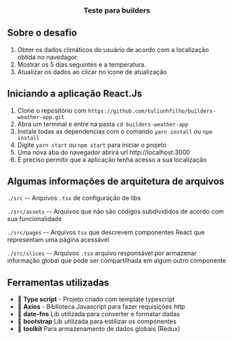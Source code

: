 <h3 align="center">
  Teste para builders
</h3>


## Sobre o desafio

1. Obter os dados climáticos do usuário de acordo com a localização obtida no navedagor.
2. Mostrar os 5 dias seguintes e a temperatura.
2. Atualizar os dados ao clicar no icone de atualização

## Iniciando a aplicação React.Js

1. Clone o repositório com `https://github.com/tulionhfilho/builders-weather-app.git`
2. Abra um terminal e entre na pasta `cd builders-weather-app`
3. Instale todas as dependencias com o comando `yarn install` ou `npm install`
4. Digite `yarn start` ou `npm start`  para iniciar o projeto
5. Uma nova aba do navegador abrirá url http://localhost:3000
6. É preciso permitir que a aplicação tenha acesso a sua localização

## Algumas informações de arquitetura de arquivos
`./src` -- Arquivos `.tsx` de configuração de libs

`./src/assets` -- Arquivos que não são códigos subdivididos de acordo com sua funcionalidade

`./src/pages` -- Arquivos `tsx` que descrevem componentes React que representam uma página acessável

`./src/slices` -- Arquivos `.tsx` arquivo responsável por armazenar informação global que pode ser compartilhada em algum outro componente

## Ferramentas utilizadas

- 📄 **Type script** - Projeto criado com template typescript 
- 📄 **Axios** - Biblioteca Javascript para fazer requisições http
- 📄 **date-fns** Lib utilizada para converter e formatar dadas
- 📄 **bootstrap** Lib utilizada para estilizar os componentes
- 📄 **toolkit** Para armazenamento de dados globais (Redux)

</h1>

